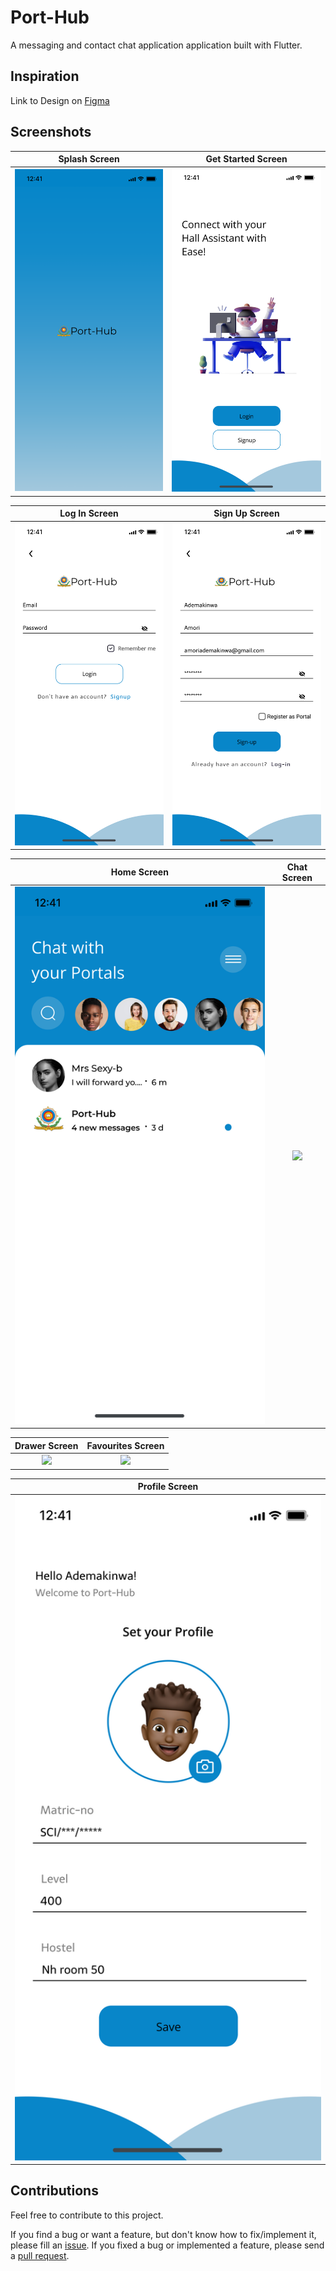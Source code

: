 # Port-Hub

A messaging and contact chat application application built with Flutter.

## Inspiration

Link to Design on [Figma](https://www.figma.com/file/alRtPjVqpQNgMqt1uoLp2d/porthub?node-id=417%3A804)

## Screenshots


| Splash Screen | Get Started Screen | 
|    :---:     |     :---:      |  
| <img src="graphics/splash.png" width="500">   | <img src="graphics/welcome.png" width="500">   |

| Log In Screen | Sign Up Screen | 
|    :---:     |     :---:      |  
| <img src="graphics/login.png" width="500">   | <img src="graphics/signup.png" width="500">   |

| Home Screen | Chat Screen | 
|    :---:     |     :---:      |  
| <img src="graphics/home.png" width="500">   | <img src="graphics/chat.png" width="500">   |

| Drawer Screen | Favourites Screen | 
|    :---:     |     :---:      |  
| <img src="graphics/drawer.png" width="500">   | <img src="graphics/favourites.png" width="500">   |

| Profile Screen | 
|    :---:     |    
| <img src="graphics/profile.png" width="500"> | 

## Contributions

Feel free to contribute to this project.

If you find a bug or want a feature, but don't know how to fix/implement it, please fill an [issue](https://github.com/levi956/port-hub/issues).
If you fixed a bug or implemented a feature, please send a [pull request](https://github.com/levi956/port-hub/pulls).
